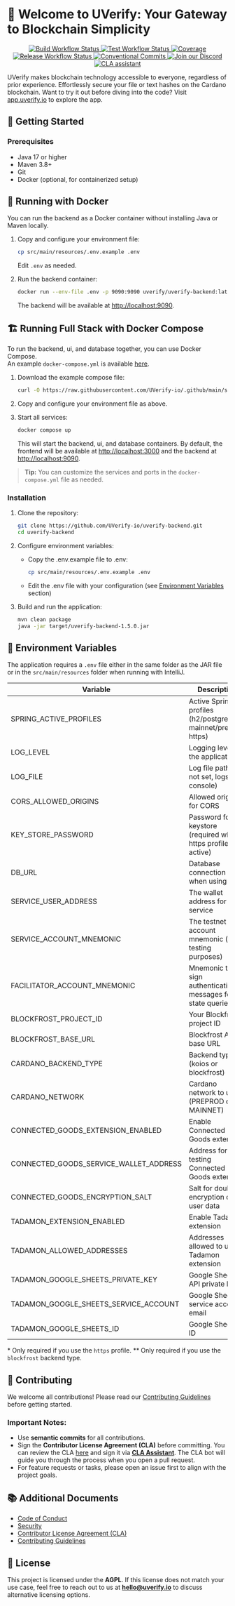 # 💎 Welcome to UVerify: Your Gateway to Blockchain Simplicity

<p align="center">
  <a href="https://github.com/UVerify-io/uverify-backend/actions/workflows/build.yaml">
    <img src="https://img.shields.io/github/actions/workflow/status/UVerify-io/uverify-backend/build.yaml" alt="Build Workflow Status" />
  </a>
  <a href="https://UVerify-io.github.io/coverage-report/index.html">
    <img src="https://img.shields.io/github/actions/workflow/status/UVerify-io/uverify-backend/tests.yaml?label=tests" alt="Test Workflow Status" />
  </a>
   <a href="https://UVerify-io.github.io/uverify-backend/coverage-report/index.html"><img alt="Coverage" src="https://uverify-io.github.io/uverify-backend/coverage-report/badges/jacoco.svg" /></a>
   <a href="https://github.com/UVerify-io/uverify-backend/actions/workflows/release.yaml">
    <img src="https://img.shields.io/github/actions/workflow/status/UVerify-io/uverify-backend/release.yaml?label=release" alt="Release Workflow Status">
  </a>
   <a href="https://conventionalcommits.org">
    <img src="https://img.shields.io/badge/Conventional%20Commits-1.0.0-%23FE5196?logo=conventionalcommits&logoColor=white" alt="Conventional Commits">
  </a>
   <a href="https://discord.gg/Dvqkynn6xc">
    <img src="https://img.shields.io/discord/1263737876743589938" alt="Join our Discord">
  </a>
  <a href="https://cla-assistant.io/UVerify-io/uverify-backend"><img src="https://cla-assistant.io/readme/badge/UVerify-io/uverify-backend" alt="CLA assistant" /></a>
</p>

UVerify makes blockchain technology accessible to everyone, regardless of prior experience. Effortlessly secure your file or text hashes on the Cardano blockchain. Want to try it out before diving into the code? Visit [app.uverify.io](https://app.uverify.io) to explore the app.

## 🚀 Getting Started

### Prerequisites
- Java 17 or higher
- Maven 3.8+
- Git
- Docker (optional, for containerized setup)

## 🐳 Running with Docker

You can run the backend as a Docker container without installing Java or Maven locally.

1. Copy and configure your environment file:
   ```zsh
   cp src/main/resources/.env.example .env
   ```
   Edit `.env` as needed.

2. Run the backend container:
   ```zsh
   docker run --env-file .env -p 9090:9090 uverify/uverify-backend:latest
   ```
   The backend will be available at [http://localhost:9090](http://localhost:9090).

## 🏗️ Running Full Stack with Docker Compose

To run the backend, ui, and database together, you can use Docker Compose.  
An example `docker-compose.yml` is available [here](https://github.com/UVerify-io/.github/blob/main/scripts/docker-compose.yml).

1. Download the example compose file:
   ```zsh
   curl -O https://raw.githubusercontent.com/UVerify-io/.github/main/scripts/docker-compose.yml
   ```
2. Copy and configure your environment file as above.

3. Start all services:
   ```zsh
   docker compose up
   ```
   This will start the backend, ui, and database containers.
   By default, the frontend will be available at [http://localhost:3000](http://localhost:3000) and the backend at [http://localhost:9090](http://localhost:9090).

> **Tip:** You can customize the services and ports in the `docker-compose.yml` file as needed.

### Installation

1. Clone the repository:
   ```zsh
   git clone https://github.com/UVerify-io/uverify-backend.git
   cd uverify-backend
    ```

2. Configure environment variables:
    - Copy the .env.example file to .env:
      ```zsh
      cp src/main/resources/.env.example .env
      ```
    - Edit the .env file with your configuration (see [Environment Variables](#-environment-variables) section)

3. Build and run the application:
   ```zsh
   mvn clean package
   java -jar target/uverify-backend-1.5.0.jar
   ```

## 🔧 Environment Variables

The application requires a `.env` file either in the same folder as the JAR file or in the `src/main/resources` folder when running with IntelliJ.

| Variable                               | Description                                                       | Example                                       | Required |
|----------------------------------------|-------------------------------------------------------------------|-----------------------------------------------|----------|
| SPRING_ACTIVE_PROFILES                 | Active Spring profiles (h2/postgres, mainnet/preprod, https)      | preprod,h2                                    | Yes      |
| LOG_LEVEL                              | Logging level for the application                                 | INFO                                          | No       |
| LOG_FILE                               | Log file path (if not set, logs to console)                       | ./logs/uverify.log                            | No       |
| CORS_ALLOWED_ORIGINS                   | Allowed origins for CORS                                          | http://localhost:3000                         | No       |
| KEY_STORE_PASSWORD                     | Password for the keystore (required when https profile is active) | password123                                   | No\*     |
| DB_URL                                 | Database connection URL when using H2                             | jdbc:h2:./data/db                             | No       |
| SERVICE_USER_ADDRESS                   | The wallet address for the service                                | addr_test1qqgmew8y57fsfc3...                  | Yes      |
| SERVICE_ACCOUNT_MNEMONIC               | The testnet account mnemonic (for testing purposes)               | word1 word2 ... word24                        | No       |
| FACILITATOR_ACCOUNT_MNEMONIC           | Mnemonic to sign authentication messages for state queries        | word1 word2 ... word24                        | No       |
| BLOCKFROST_PROJECT_ID                  | Your Blockfrost project ID                                        | preprod123abc                                 | Yes\**   |
| BLOCKFROST_BASE_URL                    | Blockfrost API base URL                                           | https://cardano-preprod.blockfrost.io/api/v0/ | Yes\**   |
| CARDANO_BACKEND_TYPE                   | Backend type (koios or blockfrost)                                | blockfrost                                    | Yes      |
| CARDANO_NETWORK                        | Cardano network to use (PREPROD or MAINNET)                       | PREPROD                                       | Yes      |
| CONNECTED_GOODS_EXTENSION_ENABLED      | Enable Connected Goods extension                                  | false                                         | No       |
| CONNECTED_GOODS_SERVICE_WALLET_ADDRESS | Address for testing Connected Goods extension                     | addr_test1...                                 | No       |
| CONNECTED_GOODS_ENCRYPTION_SALT        | Salt for double encryption of user data                           | randomsalt123                                 | No       |
| TADAMON_EXTENSION_ENABLED              | Enable Tadamon extension                                          | false                                         | No       |
| TADAMON_ALLOWED_ADDRESSES              | Addresses allowed to use Tadamon extension                        | addr1,addr2                                   | No       |
| TADAMON_GOOGLE_SHEETS_PRIVATE_KEY      | Google Sheets API private key                                     | -----BEGIN PRIVATE KEY-----\\n...             | No       |
| TADAMON_GOOGLE_SHEETS_SERVICE_ACCOUNT  | Google Sheets service account email                               | account@project.iam.gserviceaccount.com       | No       |
| TADAMON_GOOGLE_SHEETS_ID               | Google Sheets ID                                                  | 1FZZA0N...AaaAVe                              | No       |

\* Only required if you use the `https` profile.
\** Only required if you use the `blockfrost` backend type.

## 💙 Contributing

We welcome all contributions! Please read our [Contributing Guidelines](CONTRIBUTING.md) before getting started.

### Important Notes:

- Use **semantic commits** for all contributions.
- Sign the **Contributor License Agreement (CLA)** before committing. You can review the CLA [here](./CLA.md) and sign it via **[CLA Assistant](https://cla-assistant.io/)**. The CLA bot will guide you through the process when you open a pull request.
- For feature requests or tasks, please open an issue first to align with the project goals.

## 📚 Additional Documents

- [Code of Conduct](CODE_OF_CONDUCT.md)
- [Security](SECURITY.md)
- [Contributor License Agreement (CLA)](./CLA.md)
- [Contributing Guidelines](CONTRIBUTING.md)

## 📜 License

This project is licensed under the **AGPL**. If this license does not match your use case, feel free to reach out to us at **[hello@uverify.io](mailto:hello@uverify.io)** to discuss alternative licensing options.
